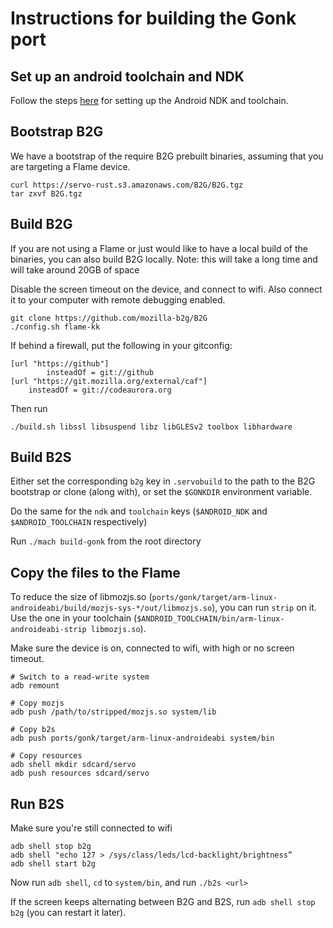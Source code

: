 # Instructions for building the Gonk port

## Set up an android toolchain and NDK

Follow the steps [here](https://github.com/servo/servo/wiki/Building-for-Android) for setting up the Android NDK
and toolchain.

## Bootstrap B2G

We have a bootstrap of the require B2G prebuilt binaries, assuming that you are targeting a Flame device.

```
curl https://servo-rust.s3.amazonaws.com/B2G/B2G.tgz
tar zxvf B2G.tgz
```

## Build B2G

If you are not using a Flame or just would like to have a local build of the binaries, you can also build B2G locally. Note: this will take a long time and will take around 20GB of space

Disable the screen timeout on the device, and connect to wifi. Also connect it to your computer
with remote debugging enabled.

```
git clone https://github.com/mozilla-b2g/B2G
./config.sh flame-kk
```

If behind a firewall, put the following in your gitconfig:

```
[url "https://github"]
        insteadOf = git://github
[url "https://git.mozilla.org/external/caf"]
    insteadOf = git://codeaurora.org
```
Then run

```
./build.sh libssl libsuspend libz libGLESv2 toolbox libhardware
```

## Build B2S

Either set the corresponding `b2g` key in `.servobuild` to the path to the B2G bootstrap or clone (along with), or set the `$GONKDIR` environment variable.

Do the same for the `ndk` and `toolchain` keys (`$ANDROID_NDK` and `$ANDROID_TOOLCHAIN` respectively)

Run `./mach build-gonk` from the root directory


## Copy the files to the Flame

To reduce the size of libmozjs.so (`ports/gonk/target/arm-linux-androideabi/build/mozjs-sys-*/out/libmozjs.so`),
you can run `strip` on it. Use the one in your toolchain (`$ANDROID_TOOLCHAIN/bin/arm-linux-androideabi-strip libmozjs.so`).

Make sure the device is on, connected to wifi, with high or no screen timeout.

```
# Switch to a read-write system
adb remount

# Copy mozjs
adb push /path/to/stripped/mozjs.so system/lib

# Copy b2s
adb push ports/gonk/target/arm-linux-androideabi system/bin

# Copy resources
adb shell mkdir sdcard/servo
adb push resources sdcard/servo
```


## Run B2S

Make sure you're still connected to wifi

```
adb shell stop b2g
adb shell "echo 127 > /sys/class/leds/lcd-backlight/brightness”
adb shell start b2g
```

Now run `adb shell`, `cd` to `system/bin`, and run `./b2s <url>`

If the screen keeps alternating between B2G and B2S, run `adb shell stop b2g` (you can restart it later).


